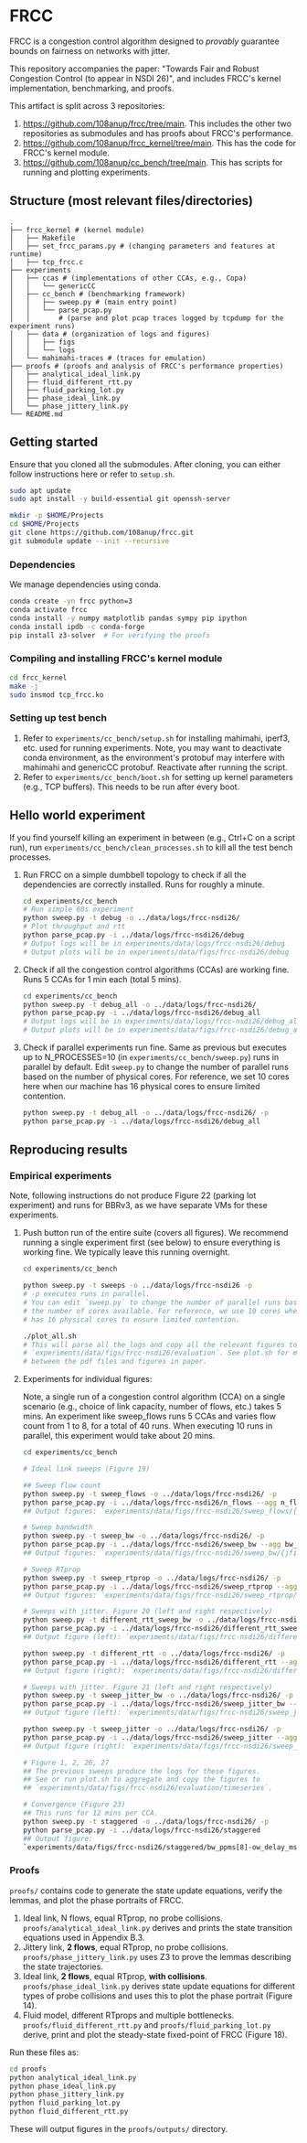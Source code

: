 # FRCC

FRCC is a congestion control algorithm designed to *provably* guarantee bounds
on fairness on networks with jitter.

This repository accompanies the paper: "Towards Fair and Robust Congestion
Control (to appear in NSDI 26)", and includes FRCC's kernel implementation,
benchmarking, and proofs.

This artifact is split across 3 repositories:

1. <https://github.com/108anup/frcc/tree/main>. This includes the other two
   repositories as submodules and has proofs about FRCC's performance.
2. <https://github.com/108anup/frcc_kernel/tree/main>. This has the code for
   FRCC's kernel module.
3. <https://github.com/108anup/cc_bench/tree/main>. This has scripts for running
   and plotting experiments.

## Structure (most relevant files/directories)

```text
.
├── frcc_kernel # (kernel module)
│   ├── Makefile
│   ├── set_frcc_params.py # (changing parameters and features at runtime)
│   ├── tcp_frcc.c
├── experiments
│   ├── ccas # (implementations of other CCAs, e.g., Copa)
│   │   └── genericCC
│   ├── cc_bench # (benchmarking framework)
│   │   ├── sweep.py # (main entry point)
│   │   └── parse_pcap.py
│   │       # (parse and plot pcap traces logged by tcpdump for the experiment runs)
│   ├── data # (organization of logs and figures)
│   │   ├── figs
│   │   └── logs
│   └── mahimahi-traces # (traces for emulation)
├── proofs # (proofs and analysis of FRCC's performance properties)
│   ├── analytical_ideal_link.py
│   ├── fluid_different_rtt.py
│   ├── fluid_parking_lot.py
│   ├── phase_ideal_link.py
│   └── phase_jittery_link.py
└── README.md
```

## Getting started

Ensure that you cloned all the submodules. After cloning, you can either follow
instructions here or refer to `setup.sh`.

```bash
sudo apt update
sudo apt install -y build-essential git openssh-server

mkdir -p $HOME/Projects
cd $HOME/Projects
git clone https://github.com/108anup/frcc.git
git submodule update --init --recursive
```

### Dependencies

We manage dependencies using conda.

```bash
conda create -yn frcc python=3
conda activate frcc
conda install -y numpy matplotlib pandas sympy pip ipython
conda install ipdb -c conda-forge
pip install z3-solver  # For verifying the proofs
```

### Compiling and installing FRCC's kernel module

```bash
cd frcc_kernel
make -j
sudo insmod tcp_frcc.ko
```

### Setting up test bench

1. Refer to `experiments/cc_bench/setup.sh` for installing mahimahi, iperf3,
   etc. used for running experiments. Note, you may want to deactivate conda
environment, as the environment's protobuf may interfere with mahimahi and
genericCC protobuf. Reactivate after running the script.
2. Refer to `experiments/cc_bench/boot.sh` for setting up kernel parameters
   (e.g., TCP buffers). This needs to be run after every boot.

## Hello world experiment

If you find yourself killing an experiment in between (e.g., Ctrl+C on a script
run), run `experiments/cc_bench/clean_processes.sh` to kill all the test bench
processes.

1. Run FRCC on a simple dumbbell topology to check if all the dependencies are
   correctly installed. Runs for roughly a minute.

    ```bash
    cd experiments/cc_bench
    # Run simple 60s experiment
    python sweep.py -t debug -o ../data/logs/frcc-nsdi26/
    # Plot throughput and rtt
    python parse_pcap.py -i ../data/logs/frcc-nsdi26/debug
    # Output logs will be in experiments/data/logs/frcc-nsdi26/debug
    # Output plots will be in experiments/data/figs/frcc-nsdi26/debug
    ```

2. Check if all the congestion control algorithms (CCAs) are working fine. Runs
   5 CCAs for 1 min each (total 5 mins).

    ```bash
    cd experiments/cc_bench
    python sweep.py -t debug_all -o ../data/logs/frcc-nsdi26/
    python parse_pcap.py -i ../data/logs/frcc-nsdi26/debug_all
    # Output logs will be in experiments/data/logs/frcc-nsdi26/debug_all
    # Output plots will be in experiments/data/figs/frcc-nsdi26/debug_all
    ```

3. Check if parallel experiments run fine. Same as previous but executes up to
   N_PROCESSES=10 (in `experiments/cc_bench/sweep.py`) runs in parallel by
default. Edit `sweep.py` to change the number of parallel runs based on the
number of physical cores. For reference, we set 10 cores here when our machine
has 16 physical cores to ensure limited contention.

    ```bash
    python sweep.py -t debug_all -o ../data/logs/frcc-nsdi26/ -p
    python parse_pcap.py -i ../data/logs/frcc-nsdi26/debug_all
    ```

## Reproducing results

### Empirical experiments

Note, following instructions do not produce Figure 22 (parking lot experiment)
and runs for BBRv3, as we have separate VMs for these experiments.

1. Push button run of the entire suite (covers all figures). We recommend
   running a single experiment first (see below) to ensure everything is
working fine. We typically leave this running overnight.

    ```bash
    cd experiments/cc_bench

    python sweep.py -t sweeps -o ../data/logs/frcc-nsdi26 -p
    # -p executes runs in parallel.
    # You can edit `sweep.py` to change the number of parallel runs based on
    # the number of cores available. For reference, we use 10 cores when machine
    # has 16 physical cores to ensure limited contention.

    ./plot_all.sh
    # This will parse all the logs and copy all the relevant figures to
    # `experiments/data/figs/frcc-nsdi26/evaluation`. See plot.sh for mapping
    # between the pdf files and figures in paper.
    ```

2. Experiments for individual figures:

    Note, a single run of a congestion control algorithm (CCA) on a single
    scenario (e.g., choice of link capacity, number of flows, etc.) takes 5
    mins. An experiment like sweep_flows runs 5 CCAs and varies flow count from
    1 to 8, for a total of 40 runs. When executing 10 runs in parallel, this
    experiment would take about 20 mins.

    ```bash
    cd experiments/cc_bench

    # Ideal link sweeps (Figure 19)

    ## Sweep flow count
    python sweep.py -t sweep_flows -o ../data/logs/frcc-nsdi26/ -p
    python parse_pcap.py -i ../data/logs/frcc-nsdi26/n_flows --agg n_flows
    ## Output figures: `experiments/data/figs/frcc-nsdi26/sweep_flows/{jfi, rtt}.pdf`

    # Sweep bandwidth
    python sweep.py -t sweep_bw -o ../data/logs/frcc-nsdi26/ -p
    python parse_pcap.py -i ../data/logs/frcc-nsdi26/sweep_bw --agg bw_mbps
    ## Output figures: `experiments/data/figs/frcc-nsdi26/sweep_bw/{jfi, rtt}.pdf`

    # Sweep RTprop
    python sweep.py -t sweep_rtprop -o ../data/logs/frcc-nsdi26/ -p
    python parse_pcap.py -i ../data/logs/frcc-nsdi26/sweep_rtprop --agg rtprop_ms
    ## Output figures: `experiments/data/figs/frcc-nsdi26/sweep_rtprop/{jfi, rtt}.pdf`

    # Sweeps with jitter. Figure 20 (left and right respectively)
    python sweep.py -t different_rtt_sweep_bw -o ../data/logs/frcc-nsdi26/ -p
    python parse_pcap.py -i ../data/logs/frcc-nsdi26/different_rtt_sweep_bw --agg bw_mbps
    ## Output figure (left): `experiments/data/figs/frcc-nsdi26/different_rtt_sweep_bw/xput_ratio.pdf`

    python sweep.py -t different_rtt -o ../data/logs/frcc-nsdi26/ -p
    python parse_pcap.py -i ../data/logs/frcc-nsdi26/different_rtt --agg rtprop_ratio
    ## Output figure (right): `experiments/data/figs/frcc-nsdi26/different_rtt/xput_ratio.pdf`

    # Sweeps with jitter. Figure 21 (left and right respectively)
    python sweep.py -t sweep_jitter_bw -o ../data/logs/frcc-nsdi26/ -p
    python parse_pcap.py -i ../data/logs/frcc-nsdi26/sweep_jitter_bw --agg bw_mbps
    ## Output figure (left): `experiments/data/figs/frcc-nsdi26/sweep_jitter_bw/xput_ratio.pdf`

    python sweep.py -t sweep_jitter -o ../data/logs/frcc-nsdi26/ -p
    python parse_pcap.py -i ../data/logs/frcc-nsdi26/sweep_jitter --agg jitter_ms
    ## Output figure (right): `experiments/data/figs/frcc-nsdi26/sweep_jitter/xput_ratio.pdf`

    # Figure 1, 2, 26, 27
    ## The previous sweeps produce the logs for these figures.
    ## See or run plot.sh to aggregate and copy the figures to
    ## `experiments/data/figs/frcc-nsdi26/evaluation/timeseries`.

    # Convergence (Figure 23)
    ## This runs for 12 mins per CCA.
    python sweep.py -t staggered -o ../data/logs/frcc-nsdi26/ -p
    python parse_pcap.py -i ../data/logs/frcc-nsdi26/staggered
    ## Output figure:
    `experiments/data/figs/frcc-nsdi26/staggered/bw_ppms[8]-ow_delay_ms[25]-n_flows[8]/bw_ppms[8]-ow_delay_ms[25]-n_flows[8]-buf_size_bdp[100]-cca[frcc]/tcpdump_throughput.pdf`
    ```

### Proofs

`proofs/` contains code to generate the state update equations, verify the lemmas, and plot the phase portraits of FRCC.

1. Ideal link, N flows, equal RTprop, no probe collisions.
`proofs/analytical_ideal_link.py` derives and prints the state transition equations used in Appendix B.3.
2. Jittery link, **2 flows**, equal RTprop, no probe collisions.
`proofs/phase_jittery_link.py` uses Z3 to prove the lemmas describing the state trajectories.
3. Ideal link, **2 flows**, equal RTprop, **with collisions**.
`proofs/phase_ideal_link.py` derives state update equations for different types of probe collisions and uses this to plot the phase portrait (Figure 14).
4. Fluid model, different RTprops and multiple bottlenecks.
`proofs/fluid_different_rtt.py` and `proofs/fluid_parking_lot.py` derive, print and plot the steady-state fixed-point of FRCC (Figure 18).

Run these files as:

```bash
cd proofs
python analytical_ideal_link.py
python phase_ideal_link.py
python phase_jittery_link.py
python fluid_parking_lot.py
python fluid_different_rtt.py
```

These will output figures in the `proofs/outputs/` directory.

